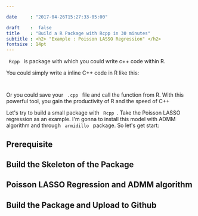 ```yaml
---

date     : "2017-04-26T15:27:33-05:00"

draft    :  false
title    : "Build a R Package with Rcpp in 30 minutes"
subtitle : <h2> "Example : Poisson LASSO Regression" </h2>
fontsize : 14pt
---
```


<code> Rcpp </code> is package with which you could write c++ code within R. 

You could simply write a inline C++ code in R like this:

<code>
</code>

Or you could save your <code> .cpp </code> file and call the function from R. With this
powerful tool, you gain the productivity of R and the speed of C++

Let's try to build a small package with <code> Rcpp </code>. Take the Poisson LASSO regression as an 
example. I'm gonna to install this model with ADMM algorithm and through <code> armidillo </code> package.
So let's get start:

## Prerequisite
[//]:# (This is just a comment test)

## Build the Skeleton of the Package

## Poisson LASSO Regression and ADMM algorithm

## Build the Package and Upload to Github